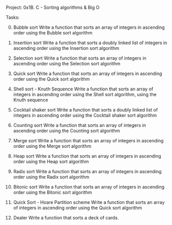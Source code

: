 Project: 0x1B. C - Sorting algorithms & Big O

Tasks: 

0. Bubble sort
Write a function that sorts an array of integers in ascending order using the Bubble sort algorithm

1. Insertion sort
Write a function that sorts a doubly linked list of integers in ascending order using the Insertion sort algorithm

2. Selection sort
Write a function that sorts an array of integers in ascending order using the Selection sort algorithm

3. Quick sort
Write a function that sorts an array of integers in ascending order using the Quick sort algorithm

4. Shell sort - Knuth Sequence
Write a function that sorts an array of integers in ascending order using the Shell sort algorithm, using the Knuth sequence

5. Cocktail shaker sort
Write a function that sorts a doubly linked list of integers in ascending order using the Cocktail shaker sort algorithm

6. Counting sort
Write a function that sorts an array of integers in ascending order using the Counting sort algorithm

7. Merge sort
Write a function that sorts an array of integers in ascending order using the Merge sort algorithm

8. Heap sort
Write a function that sorts an array of integers in ascending order using the Heap sort algorithm

9. Radix sort
Write a function that sorts an array of integers in ascending order using the Radix sort algorithm

10. Bitonic sort
Write a function that sorts an array of integers in ascending order using the Bitonic sort algorithm

11. Quick Sort - Hoare Partition scheme
Write a function that sorts an array of integers in ascending order using the Quick sort algorithm

12. Dealer
Write a function that sorts a deck of cards.
